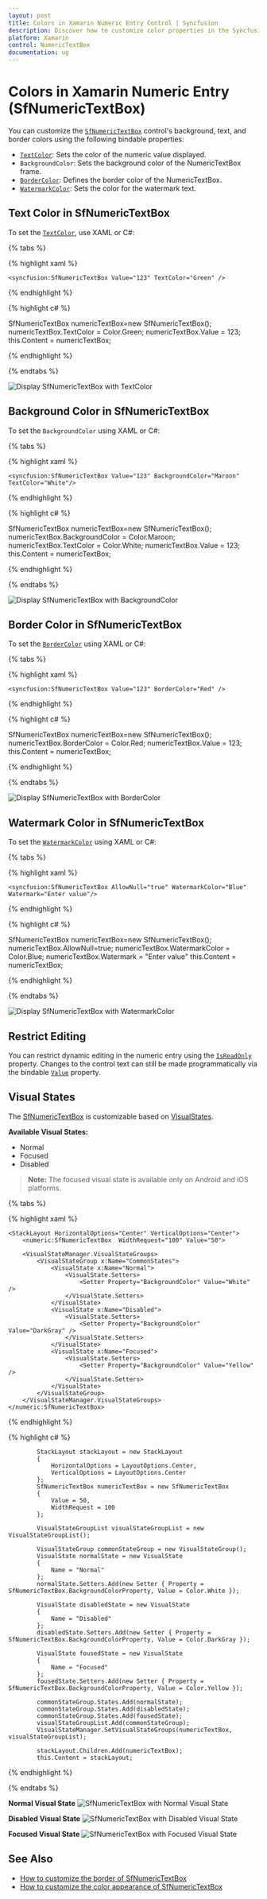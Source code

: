 ```yaml
---
layout: post
title: Colors in Xamarin Numeric Entry Control | Syncfusion
description: Discover how to customize color properties in the Syncfusion Xamarin Numeric Entry (SfNumericTextBox) control.
platform: Xamarin
control: NumericTextBox
documentation: ug
---
```

# Colors in Xamarin Numeric Entry (SfNumericTextBox)

You can customize the [`SfNumericTextBox`](https://help.syncfusion.com/cr/xamarin/Syncfusion.SfNumericTextBox.XForms.SfNumericTextBox.html) control's background, text, and border colors using the following bindable properties:

- [`TextColor`](https://help.syncfusion.com/cr/xamarin/Syncfusion.SfNumericTextBox.XForms.SfNumericTextBox.html#Syncfusion_SfNumericTextBox_XForms_SfNumericTextBox_TextColor): Sets the color of the numeric value displayed.
- `BackgroundColor`: Sets the background color of the NumericTextBox frame.
- [`BorderColor`](https://help.syncfusion.com/cr/xamarin/Syncfusion.SfNumericTextBox.XForms.SfNumericTextBox.html#Syncfusion_SfNumericTextBox_XForms_SfNumericTextBox_BorderColor): Defines the border color of the NumericTextBox.
- [`WatermarkColor`](https://help.syncfusion.com/cr/xamarin/Syncfusion.SfNumericTextBox.XForms.SfNumericTextBox.html#Syncfusion_SfNumericTextBox_XForms_SfNumericTextBox_WatermarkColor): Sets the color for the watermark text.

## Text Color in SfNumericTextBox

To set the [`TextColor`](https://help.syncfusion.com/cr/xamarin/Syncfusion.SfNumericTextBox.XForms.SfNumericTextBox.html#Syncfusion_SfNumericTextBox_XForms_SfNumericTextBox_TextColor), use XAML or C#:

{% tabs %}

{% highlight xaml %}

	<syncfusion:SfNumericTextBox Value="123" TextColor="Green" />
	
{% endhighlight %}

{% highlight c# %}

SfNumericTextBox numericTextBox=new SfNumericTextBox();
numericTextBox.TextColor = Color.Green;
numericTextBox.Value = 123;
this.Content = numericTextBox;

{% endhighlight %}

{% endtabs %}

![Display SfNumericTextBox with TextColor](images/textcolor.png)

## Background Color in SfNumericTextBox

To set the `BackgroundColor` using XAML or C#:

{% tabs %}

{% highlight xaml %}

	<syncfusion:SfNumericTextBox Value="123" BackgroundColor="Maroon" TextColor="White"/>
	
{% endhighlight %}

{% highlight c# %}

SfNumericTextBox numericTextBox=new SfNumericTextBox();
numericTextBox.BackgroundColor = Color.Maroon;
numericTextBox.TextColor = Color.White;
numericTextBox.Value = 123;
this.Content = numericTextBox;

{% endhighlight %}

{% endtabs %}

![Display SfNumericTextBox with BackgroundColor](images/backgroundcolor.png)

## Border Color in SfNumericTextBox

To set the [`BorderColor`](https://help.syncfusion.com/cr/xamarin/Syncfusion.SfNumericTextBox.XForms.SfNumericTextBox.html#Syncfusion_SfNumericTextBox_XForms_SfNumericTextBox_BorderColor) using XAML or C#:

{% tabs %}

{% highlight xaml %}

	<syncfusion:SfNumericTextBox Value="123" BorderColor="Red" />
	
{% endhighlight %}

{% highlight c# %}

SfNumericTextBox numericTextBox=new SfNumericTextBox();
numericTextBox.BorderColor = Color.Red;
numericTextBox.Value = 123;
this.Content = numericTextBox;

{% endhighlight %}

{% endtabs %}

![Display SfNumericTextBox with BorderColor](images/bordercolor.png)

## Watermark Color in SfNumericTextBox

To set the [`WatermarkColor`](https://help.syncfusion.com/cr/xamarin/Syncfusion.SfNumericTextBox.XForms.SfNumericTextBox.html#Syncfusion_SfNumericTextBox_XForms_SfNumericTextBox_WatermarkColor) using XAML or C#:

{% tabs %}

{% highlight xaml %}

	<syncfusion:SfNumericTextBox AllowNull="true" WatermarkColor="Blue" Watermark="Enter value"/>
	
{% endhighlight %}

{% highlight c# %}

SfNumericTextBox numericTextBox=new SfNumericTextBox();
numericTextBox.AllowNull=true;
numericTextBox.WatermarkColor = Color.Blue;
numericTextBox.Watermark = "Enter value"
this.Content = numericTextBox;

{% endhighlight %}

{% endtabs %}

![Display SfNumericTextBox with WatermarkColor](images/watermarkcolor.png)

## Restrict Editing

You can restrict dynamic editing in the numeric entry using the [`IsReadOnly`](https://help.syncfusion.com/cr/xamarin/Syncfusion.SfNumericTextBox.XForms.SfNumericTextBox.html#Syncfusion_SfNumericTextBox_XForms_SfNumericTextBox_IsReadOnly) property. Changes to the control text can still be made programmatically via the bindable [`Value`](https://help.syncfusion.com/cr/xamarin/Syncfusion.SfNumericTextBox.XForms.SfNumericTextBox.html#Syncfusion_SfNumericTextBox_XForms_SfNumericTextBox_Value) property.
	
## Visual States

The [SfNumericTextBox](https://help.syncfusion.com/cr/xamarin/Syncfusion.SfNumericTextBox.XForms.html) is customizable based on [VisualStates](https://learn.microsoft.com/en-us/xamarin/xamarin-forms/user-interface/visual-state-manager).

**Available Visual States:**
- Normal
- Focused
- Disabled

> **Note:** The focused visual state is available only on Android and iOS platforms.

{% tabs %}

{% highlight xaml %}

    <StackLayout HorizontalOptions="Center" VerticalOptions="Center">
        <numeric:SfNumericTextBox  WidthRequest="100" Value="50">

        <VisualStateManager.VisualStateGroups>
            <VisualStateGroup x:Name="CommonStates">
                <VisualState x:Name="Normal">
                    <VisualState.Setters>
                        <Setter Property="BackgroundColor" Value="White" />
                    </VisualState.Setters>
                </VisualState>
                <VisualState x:Name="Disabled">
                    <VisualState.Setters>
                        <Setter Property="BackgroundColor" Value="DarkGray" />
                    </VisualState.Setters>
                </VisualState>
                <VisualState x:Name="Focused">
                    <VisualState.Setters>
                        <Setter Property="BackgroundColor" Value="Yellow" />
                    </VisualState.Setters>
                </VisualState>
            </VisualStateGroup>
        </VisualStateManager.VisualStateGroups>
	</numeric:SfNumericTextBox>
  </StackLayout>

{% endhighlight %}

{% highlight c# %}

            StackLayout stackLayout = new StackLayout
            {
                HorizontalOptions = LayoutOptions.Center,
                VerticalOptions = LayoutOptions.Center
            };
            SfNumericTextBox numericTextBox = new SfNumericTextBox
            {
                Value = 50,
                WidthRequest = 100
            };

            VisualStateGroupList visualStateGroupList = new VisualStateGroupList();

            VisualStateGroup commonStateGroup = new VisualStateGroup();
            VisualState normalState = new VisualState
            {
                Name = "Normal"
            };
            normalState.Setters.Add(new Setter { Property = SfNumericTextBox.BackgroundColorProperty, Value = Color.White });

            VisualState disabledState = new VisualState
            {
                Name = "Disabled"
            };
            disabledState.Setters.Add(new Setter { Property = SfNumericTextBox.BackgroundColorProperty, Value = Color.DarkGray });

            VisualState fousedState = new VisualState
            {
                Name = "Focused"
            };
            fousedState.Setters.Add(new Setter { Property = SfNumericTextBox.BackgroundColorProperty, Value = Color.Yellow });

            commonStateGroup.States.Add(normalState);
            commonStateGroup.States.Add(disabledState);
            commonStateGroup.States.Add(fousedState);
            visualStateGroupList.Add(commonStateGroup);
            VisualStateManager.SetVisualStateGroups(numericTextBox, visualStateGroupList);

            stackLayout.Children.Add(numericTextBox);
            this.Content = stackLayout;
			
{% endhighlight %}

{% endtabs %}

**Normal Visual State**
![SfNumericTextBox with Normal Visual State](images/NormalState.PNG)

**Disabled Visual State**
![SfNumericTextBox with Disabled Visual State](images/DisabledState.PNG)

**Focused Visual State**
![SfNumericTextBox with Focused Visual State](images/FocusState.PNG)

## See Also

- [How to customize the border of SfNumericTextBox](https://support.syncfusion.com/kb/article/6848/how-to-custom-the-border-of-numerictextbox)
- [How to customize the color appearance of SfNumericTextBox](https://support.syncfusion.com/kb/article/10060/how-to-customize-the-color-appearance-of-numeric-entry-in-xamarinforms)
